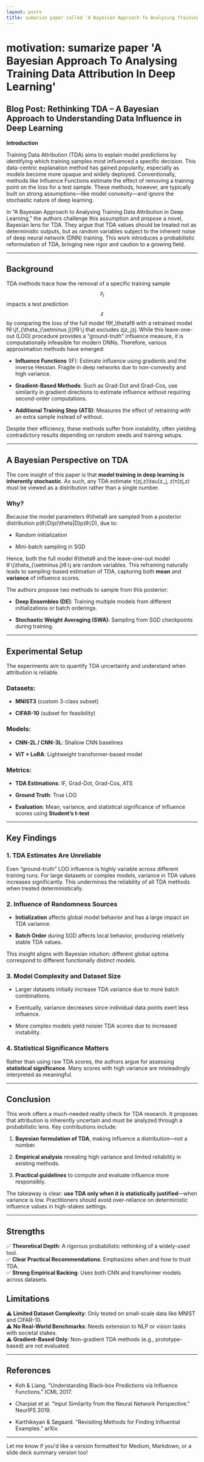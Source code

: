 ```yaml
---
layout: posts
title: sumarize paper called 'A Bayesian Approach To Analysing Training Data Attribution In Deep Learning'
---
```


# motivation: sumarize paper 'A Bayesian Approach To Analysing Training Data Attribution In Deep Learning'



## **Blog Post: Rethinking TDA – A Bayesian Approach to Understanding Data Influence in Deep Learning**

**Introduction**

Training Data Attribution (TDA) aims to explain model predictions by identifying which training samples most influenced a specific decision. This data-centric explanation method has gained popularity, especially as models become more opaque and widely deployed. Conventionally, methods like Influence Functions estimate the effect of removing a training point on the loss for a test sample. These methods, however, are typically built on strong assumptions—like model convexity—and ignore the stochastic nature of deep learning.

In “A Bayesian Approach to Analysing Training Data Attribution in Deep Learning,” the authors challenge this assumption and propose a novel, Bayesian lens for TDA. They argue that TDA values should be treated not as deterministic outputs, but as random variables subject to the inherent noise of deep neural network (DNN) training. This work introduces a probabilistic reformulation of TDA, bringing new rigor and caution to a growing field.

---

## **Background**

TDA methods trace how the removal of a specific training sample $$z_j$$ impacts a test prediction $$z$$ by comparing the loss of the full model fθf_\thetafθ​ with a retrained model fθ∖jf_{\theta_{\setminus j}}fθ∖j​​ that excludes zjz_jzj​. While this leave-one-out (LOO) procedure provides a “ground-truth” influence measure, it is computationally infeasible for modern DNNs. Therefore, various approximation methods have emerged:

- **Influence Functions** (IF): Estimate influence using gradients and the inverse Hessian. Fragile in deep networks due to non-convexity and high variance.
    
- **Gradient-Based Methods**: Such as Grad-Dot and Grad-Cos, use similarity in gradient directions to estimate influence without requiring second-order computations.
    
- **Additional Training Step (ATS)**: Measures the effect of retraining _with_ an extra sample instead of without.
    

Despite their efficiency, these methods suffer from instability, often yielding contradictory results depending on random seeds and training setups.

---

## **A Bayesian Perspective on TDA**

The core insight of this paper is that **model training in deep learning is inherently stochastic**. As such, any TDA estimate τ(zj,z)\tau(z_j, z)τ(zj​,z) must be viewed as a distribution rather than a single number.

### Why?

Because the model parameters θ\thetaθ are sampled from a posterior distribution p(θ∣D)p(\theta|D)p(θ∣D), due to:

- Random initialization
    
- Mini-batch sampling in SGD
    

Hence, both the full model θ\thetaθ and the leave-one-out model θ∖j\theta_{\setminus j}θ∖j​ are random variables. This reframing naturally leads to sampling-based estimation of TDA, capturing both **mean** and **variance** of influence scores.

The authors propose two methods to sample from this posterior:

- **Deep Ensembles (DE)**: Training multiple models from different initializations or batch orderings.
    
- **Stochastic Weight Averaging (SWA)**: Sampling from SGD checkpoints during training.
    

---

## **Experimental Setup**

The experiments aim to quantify TDA uncertainty and understand when attribution is reliable.

### Datasets:

- **MNIST3** (custom 3-class subset)
    
- **CIFAR-10** (subset for feasibility)
    

### Models:

- **CNN-2L / CNN-3L**: Shallow CNN baselines
    
- **ViT + LoRA**: Lightweight transformer-based model
    

### Metrics:

- **TDA Estimations**: IF, Grad-Dot, Grad-Cos, ATS
    
- **Ground Truth**: True LOO
    
- **Evaluation**: Mean, variance, and statistical significance of influence scores using **Student’s t-test**
    

---

## **Key Findings**

### 1. **TDA Estimates Are Unreliable**

Even “ground-truth” LOO influence is highly variable across different training runs. For large datasets or complex models, variance in TDA values increases significantly. This undermines the reliability of all TDA methods when treated deterministically.

### 2. **Influence of Randomness Sources**

- **Initialization** affects global model behavior and has a large impact on TDA variance.
    
- **Batch Order** during SGD affects local behavior, producing relatively stable TDA values.
    

This insight aligns with Bayesian intuition: different global optima correspond to different functionally distinct models.

### 3. **Model Complexity and Dataset Size**

- Larger datasets initially increase TDA variance due to more batch combinations.
    
- Eventually, variance decreases since individual data points exert less influence.
    
- More complex models yield noisier TDA scores due to increased instability.
    

### 4. **Statistical Significance Matters**

Rather than using raw TDA scores, the authors argue for assessing **statistical significance**. Many scores with high variance are misleadingly interpreted as meaningful.

---

## **Conclusion**

This work offers a much-needed reality check for TDA research. It proposes that attribution is inherently uncertain and must be analyzed through a probabilistic lens. Key contributions include:

1. **Bayesian formulation of TDA**, making influence a distribution—not a number.
    
2. **Empirical analysis** revealing high variance and limited reliability in existing methods.
    
3. **Practical guidelines** to compute and evaluate influence more responsibly.
    

The takeaway is clear: **use TDA only when it is statistically justified**—when variance is low. Practitioners should avoid over-reliance on deterministic influence values in high-stakes settings.

---

## **Strengths**

✅ **Theoretical Depth**: A rigorous probabilistic rethinking of a widely-used tool.  
✅ **Clear Practical Recommendations**: Emphasizes when and how to trust TDA.  
✅ **Strong Empirical Backing**: Uses both CNN and transformer models across datasets.

## **Limitations**

⚠️ **Limited Dataset Complexity**: Only tested on small-scale data like MNIST and CIFAR-10.  
⚠️ **No Real-World Benchmarks**: Needs extension to NLP or vision tasks with societal stakes.  
⚠️ **Gradient-Based Only**: Non-gradient TDA methods (e.g., prototype-based) are not evaluated.

---

## **References**

- Koh & Liang. "Understanding Black-box Predictions via Influence Functions." ICML 2017.
    
- Charpiat et al. "Input Similarity from the Neural Network Perspective." NeurIPS 2019.
    
- Karthikeyan & Søgaard. "Revisiting Methods for Finding Influential Examples." arXiv.
    

---

Let me know if you'd like a version formatted for Medium, Markdown, or a slide deck summary version too!